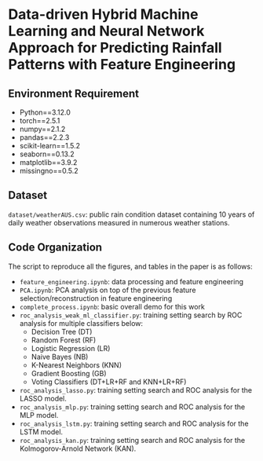 # Data-driven Hybrid Machine Learning and Neural Network Approach for Predicting Rainfall Patterns with Feature Engineering


## Environment Requirement
- Python==3.12.0
- torch==2.5.1
- numpy==2.1.2
- pandas==2.2.3
- scikit-learn==1.5.2
- seaborn==0.13.2
- matplotlib==3.9.2
- missingno==0.5.2

## Dataset
`dataset/weatherAUS.csv`: public rain condition dataset containing 10 years of daily weather observations measured in numerous weather stations.

## Code Organization
The script to reproduce all the figures, and tables in the paper is as follows:
- `feature_engineering.ipynb`: data processing and feature engineering
- `PCA.ipynb`: PCA analysis on top of the previous feature selection/reconstruction in feature engineering
- `complete_process.ipynb`: basic overall demo for this work
- `roc_analysis_weak_ml_classifier.py`: training setting search by ROC analysis for multiple classifiers below:
     - Decision Tree (DT)  
     - Random Forest (RF)  
     - Logistic Regression (LR)  
     - Naive Bayes (NB)  
     - K-Nearest Neighbors (KNN)  
     - Gradient Boosting (GB)  
     - Voting Classifiers (DT+LR+RF and KNN+LR+RF)
- `roc_analysis_lasso.py`: training setting search and ROC analysis for the LASSO model.
- `roc_analysis_mlp.py`: training setting search and ROC analysis for the MLP model.
- `roc_analysis_lstm.py`: training setting search and ROC analysis for the LSTM model.
- `roc_analysis_kan.py`: training setting search and ROC analysis for the Kolmogorov-Arnold Network (KAN).
